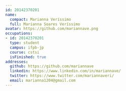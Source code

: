 ```yaml
---
id: 20142370201
name:
  compact: Marianna Veríssimo
  full: Marianna Soares Veríssimo
avatar: https://github.com/mariannave.png
occupations:
- id: 20142370201
  type: student
  campus: ifpb-jp
  course: cstsi
  isFinished: true
addresses:
  github: https://github.com/mariannave
  linkedin: https://www.linkedin.com/in/mariannave/
  twitter: https://www.twitter.com/mariannaveri/
  email: marianna1204@gmail.com
---
```

